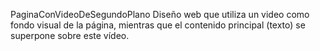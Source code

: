 PaginaConVideoDeSegundoPlano
Diseño web que utiliza un video como fondo visual de la página, mientras que el contenido principal (texto) se superpone sobre este vídeo.

